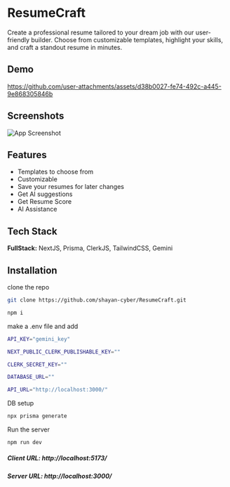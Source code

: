 
# ResumeCraft


Create a professional resume tailored to your dream job with our user-friendly builder. Choose from customizable templates, highlight your skills, and craft a standout resume in minutes.

## Demo

https://github.com/user-attachments/assets/d38b0027-fe74-492c-a445-9e868305846b



## Screenshots

![App Screenshot](https://i.imgur.com/dTt4z6s.png)



## Features

- Templates to choose from
- Customizable
- Save your resumes for later changes
- Get AI suggestions
- Get Resume Score
- AI Assistance



## Tech Stack

**FullStack:**  NextJS, Prisma, ClerkJS, TailwindCSS, Gemini




## Installation

clone the repo

```bash
git clone https://github.com/shayan-cyber/ResumeCraft.git
```



```bash
npm i
```
make a .env file and add
```bash
API_KEY="gemini_key"

NEXT_PUBLIC_CLERK_PUBLISHABLE_KEY=""

CLERK_SECRET_KEY=""

DATABASE_URL=""

API_URL="http://localhost:3000/"
```
DB setup
```bash
npx prisma generate
```

Run the server
```bash
npm run dev
```





##### Client URL: http://localhost:5173/

##### Server URL: http://localhost:3000/
